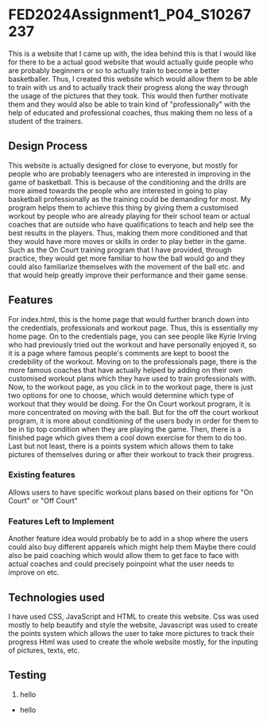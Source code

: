 
# FED2024Assignment1_P04_S10267237
This is a website that I came up with, the idea behind this is that I would like for there to be a actual good website that would actually guide people who are probably beginners or so to actually train to become a better basketballer. Thus, I created this website which would allow them to be able to train with us and to actually track their progress along the way through the usage of the pictures that they took. This would then further motivate them and they would also be able to train kind of "professionally" with the help of educated and professional coaches, thus making them no less of a student of the trainers.

## Design Process
This website is actually designed for close to everyone, but mostly for people who are probably teenagers who are interested in improving in the game of basketball. This is because of the conditioning and the drills are more aimed towards the people who are interested in going to play basketball professionally as the training could be demanding for most. My program helps them to achieve this thing by giving them a customised workout by people who are already playing for their school team or actual coaches that are outside who have qualifications to teach and help see the best results in the players. Thus, making them more conditioned and that they would have more moves or skills in order to play better in the game. Such as the On Court training program that I have provided, through practice, they would get more familiar to how the ball would go and they could also familiarize themselves with the movement of the ball etc. and that would help greatly improve their performance and their game sense. 

## Features
For index.html, this is the home page that would further branch down into the credentials, professionals and workout page. Thus, this is essentially my home page. On to the credentials page, you can see people like Kyrie Irving who had previously tried out the workout and have personally enjoyed it, so it is a page where famous people's comments are kept to boost the credebility of the workout. Moving on to the professionals page, there is the more famous coaches that have actually helped by adding on their own customised workout plans which they have used to train professionals with. Now, to the workout page, as you click in to the workout page, there is just two options for one to choose, which would determine which type of workout that they would be doing. For the On Court workout program, it is more concentrated on moving with the ball. But for the off the court workout program, it is more about conditioning of the users body in order for them to be in tip top condition when they are playing the game. Then, there is a finished page which gives them a cool down exercise for them to do too. Last but not least, there is a points system which allows them to take pictures of themselves during or after their workout to track their progress.

### Existing features
Allows users to have specific workout plans based on their options for "On Court" or "Off Court"

### Features Left to Implement
Another feature idea would probably be to add in a shop where the users could also buy different apparels which might help them
Maybe there could also be paid coaching which would allow them to get face to face with actual coaches and could precisely poinpoint what the user needs to improve on etc.

## Technologies used
I have used CSS, JavaScript and HTML to create this website.
Css was used mostly to help beautify and style the website,
Javascript was used to create the points system which allows the user to take more pictures to track their progress
Html was used to create the whole website mostly, for the inputing of pictures, texts, etc.

## Testing
1. hello
- hello

